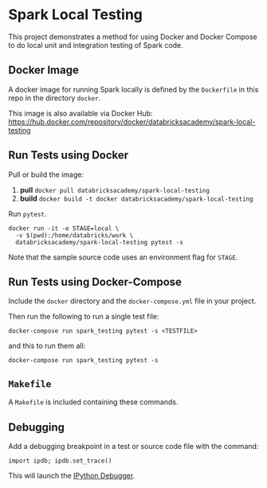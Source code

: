 # Spark Local Testing

This project demonstrates a method for using Docker and Docker Compose to do local unit 
and integration testing of Spark code. 

## Docker Image

A docker image for running Spark locally is defined by the `Dockerfile` in this repo in the directory `docker`.

This image is also available via Docker Hub: 
https://hub.docker.com/repository/docker/databricksacademy/spark-local-testing

## Run Tests using Docker

Pull or build the image:
1. **pull** `docker pull databricksacademy/spark-local-testing`
2. **build** `docker build -t docker databricksacademy/spark-local-testing`

Run `pytest`.

```
docker run -it -e STAGE=local \
  -v $(pwd):/home/databricks/work \
  databricksacademy/spark-local-testing pytest -s
```

Note that the sample source code uses an environment flag for `STAGE`.

## Run Tests using Docker-Compose

Include the `docker` directory and the `docker-compose.yml` file in your project. 

Then run the following to run a single test file:

```
docker-compose run spark_testing pytest -s <TESTFILE>
```

and this to run them all:

```
docker-compose run spark_testing pytest -s
```

## `Makefile`

A `Makefile` is included containing these commands.

## Debugging

Add a debugging breakpoint in a test or source code file with the command:

```
import ipdb; ipdb.set_trace()
```

This will launch the [IPython Debugger](https://github.com/gotcha/ipdb).
